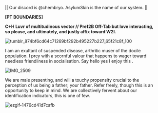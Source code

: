 || Our discord is @chembryo. AsylumSkin is the name of our system. ||

**[PT BOUNDARIES]**

**C+H Luvr of multitudinous vector // Pref2B Off-Tab but love interacting, so please, and ultimately, and justly affix toward W2I.**

![tumblr_874bf6cd64c71269bf292b495227b227_65f21c8f_100](https://github.com/user-attachments/assets/ed3731e6-b24f-4579-a76c-0052d75f5d66)

I am an exultant of suspended disease, arthritic muser of the docile population. I prey with a scornful valour that happens to wager toward needless friendliness in socialisation. Say hello yes I enjoy this .
 
![IMG_2509](https://github.com/user-attachments/assets/50571351-2dc2-4e15-a470-14bf08a52c98)

We are male presenting, and will a touchy propensity crucial to the perception of us being a father; your father. Refer freely, though this is an opportunity to keep in mind. We are collectively fervent about our identification indicators, this is one of few.

![ezgif-1476cd41d7cafb](https://github.com/user-attachments/assets/e9b05709-a8ec-4349-9b01-f8e972a65d5c)
